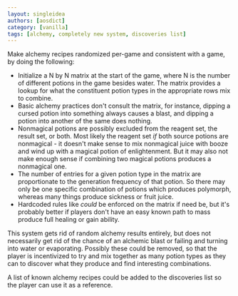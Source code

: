 ```yaml
---
layout: singleidea
authors: [aosdict]
category: [vanilla]
tags: [alchemy, completely new system, discoveries list]
---
```

Make alchemy recipes randomized per-game and consistent with a game, by doing
the following:
* Initialize a N by N matrix at the start of the game, where N is the number of
  different potions in the game besides water. The matrix provides a lookup for
  what the constituent potion types in the appropriate rows mix to combine.
* Basic alchemy practices don't consult the matrix, for instance, dipping a
  cursed potion into something always causes a blast, and dipping a potion into
  another of the same does nothing.
* Nonmagical potions are possibly excluded from the reagent set, the result
  set, or both. Most likely the reagent set *if* both source potions are
  nonmagical - it doesn't make sense to mix nonmagical juice with booze and
  wind up with a magical potion of enlightenment. But it may also not make
  enough sense if combining two magical potions produces a nonmagical one.
* The number of entries for a given potion type in the matrix are proportionate
  to the generation frequency of that potion. So there may only be one
  specific combination of potions which produces polymorph, whereas many things
  produce sickness or fruit juice.
* Hardcoded rules like *could* be enforced on the matrix if need be, but it's
  probably better if players don't have an easy known path to mass produce full
  healing or gain ability.

This system gets rid of random alchemy results entirely, but does not
necessarily get rid of the chance of an alchemic blast or failing and turning
into water or evaporating. Possibly these could be removed, so that the player
is incentivized to try and mix together as many potion types as they can to
discover what they produce and find interesting combinations.

A list of known alchemy recipes could be added to the discoveries list so the
player can use it as a reference.
